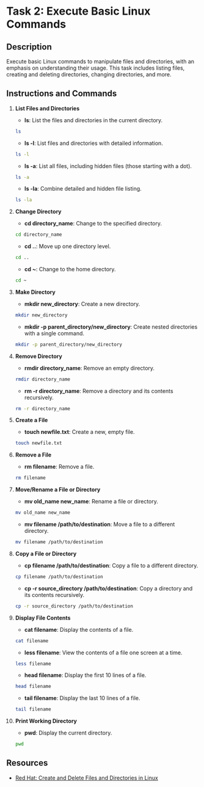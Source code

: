 # Task 2: Execute Basic Linux Commands

## Description
Execute basic Linux commands to manipulate files and directories, with an emphasis on understanding their usage. This task includes listing files, creating and deleting directories, changing directories, and more.

## Instructions and Commands

1. **List Files and Directories**
    - **ls**: List the files and directories in the current directory.
    ```sh
    ls
    ```
    - **ls -l**: List files and directories with detailed information.
    ```sh
    ls -l
    ```
    - **ls -a**: List all files, including hidden files (those starting with a dot).
    ```sh
    ls -a
    ```
    - **ls -la**: Combine detailed and hidden file listing.
    ```sh
    ls -la
    ```

2. **Change Directory**
    - **cd directory_name**: Change to the specified directory.
    ```sh
    cd directory_name
    ```
    - **cd ..**: Move up one directory level.
    ```sh
    cd ..
    ```
    - **cd ~**: Change to the home directory.
    ```sh
    cd ~
    ```

3. **Make Directory**
    - **mkdir new_directory**: Create a new directory.
    ```sh
    mkdir new_directory
    ```
    - **mkdir -p parent_directory/new_directory**: Create nested directories with a single command.
    ```sh
    mkdir -p parent_directory/new_directory
    ```

4. **Remove Directory**
    - **rmdir directory_name**: Remove an empty directory.
    ```sh
    rmdir directory_name
    ```
    - **rm -r directory_name**: Remove a directory and its contents recursively.
    ```sh
    rm -r directory_name
    ```

5. **Create a File**
    - **touch newfile.txt**: Create a new, empty file.
    ```sh
    touch newfile.txt
    ```

6. **Remove a File**
    - **rm filename**: Remove a file.
    ```sh
    rm filename
    ```

7. **Move/Rename a File or Directory**
    - **mv old_name new_name**: Rename a file or directory.
    ```sh
    mv old_name new_name
    ```
    - **mv filename /path/to/destination**: Move a file to a different directory.
    ```sh
    mv filename /path/to/destination
    ```

8. **Copy a File or Directory**
    - **cp filename /path/to/destination**: Copy a file to a different directory.
    ```sh
    cp filename /path/to/destination
    ```
    - **cp -r source_directory /path/to/destination**: Copy a directory and its contents recursively.
    ```sh
    cp -r source_directory /path/to/destination
    ```

9. **Display File Contents**
    - **cat filename**: Display the contents of a file.
    ```sh
    cat filename
    ```
    - **less filename**: View the contents of a file one screen at a time.
    ```sh
    less filename
    ```
    - **head filename**: Display the first 10 lines of a file.
    ```sh
    head filename
    ```
    - **tail filename**: Display the last 10 lines of a file.
    ```sh
    tail filename
    ```

10. **Print Working Directory**
    - **pwd**: Display the current directory.
    ```sh
    pwd
    ```

## Resources
- [Red Hat: Create and Delete Files and Directories in Linux](https://www.redhat.com/sysadmin/create-delete-files-directories-linux)
